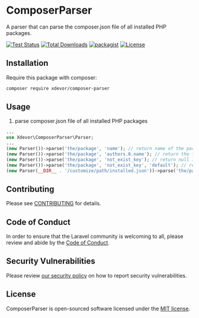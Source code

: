 # ComposerParser

A parser that can parse the composer.json file of all installed PHP packages.

<p align="left">
    <a href="https://github.com/xdevor/composer-parser/actions"><img src="https://github.com/xdevor/composer-parser/actions/workflows/tests.yml/badge.svg" alt="Test Status"></a>
    <a href="https://packagist.org/packages/xdevor/composer-parser"><img src="https://poser.pugx.org/xdevor/composer-parser/d/total.svg" alt="Total Downloads"></a>
    <a href="https://packagist.org/packages/xdevor/composer-parser"><img src="https://img.shields.io/packagist/v/xdevor/composer-parser.svg" alt="packagist"></a>
    <a href="https://packagist.org/packages/xdevor/composer-parser"><img src="https://poser.pugx.org/xdevor/composer-parser/license.svg" alt="License"></a>
</p>

## Installation
Require this package with composer:
```bash
composer require xdevor/composer-parser
```

## Usage

1. parse composer.json file of all installed PHP packages
```php
...
use Xdevor\ComposerParser\Parser;
...
(new Parser())->parse('the/package', 'name'); // return name of the package
(new Parser())->parse('the/package', 'authors.0.name'); // return the first author name
(new Parser())->parse('the/package', 'not_exist_key'); // return null if key not exist
(new Parser())->parse('the/package', 'not_exist_key', 'default'); // return 'default' if key not exist
(new Parser(__DIR__ . '/customize/path/installed.json'))->parse('the/package', 'name'); // parse customize path
```

## Contributing

Please see [CONTRIBUTING](CONTRIBUTING.md) for details.

## Code of Conduct

In order to ensure that the Laravel community is welcoming to all, please review and abide by the [Code of Conduct](CODE_OF_CONDUCT.md).

## Security Vulnerabilities

Please review [our security policy](SECURITY.md) on how to report security vulnerabilities.

## License

ComposerParser is open-sourced software licensed under the [MIT license](LICENSE.md).
